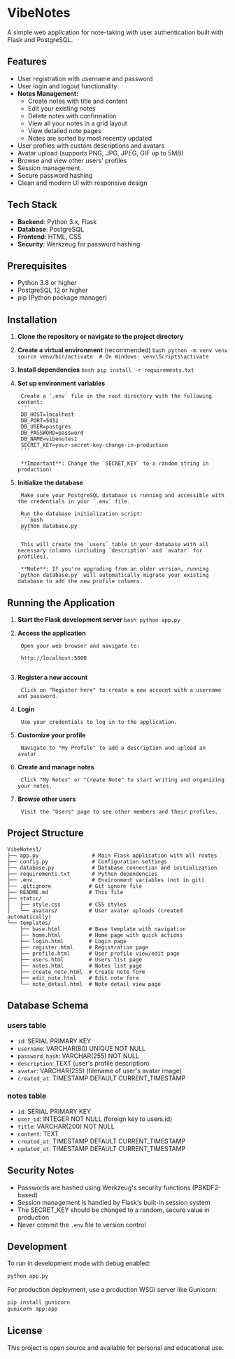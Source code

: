 # VibeNotes

A simple web application for note-taking with user authentication built with Flask and PostgreSQL.

## Features

- User registration with username and password
- User login and logout functionality
- **Notes Management:**
  - Create notes with title and content
  - Edit your existing notes
  - Delete notes with confirmation
  - View all your notes in a grid layout
  - View detailed note pages
  - Notes are sorted by most recently updated
- User profiles with custom descriptions and avatars
- Avatar upload (supports PNG, JPG, JPEG, GIF up to 5MB)
- Browse and view other users' profiles
- Session management
- Secure password hashing
- Clean and modern UI with responsive design

## Tech Stack

- **Backend**: Python 3.x, Flask
- **Database**: PostgreSQL
- **Frontend**: HTML, CSS
- **Security**: Werkzeug for password hashing

## Prerequisites

- Python 3.8 or higher
- PostgreSQL 12 or higher
- pip (Python package manager)

## Installation

1. **Clone the repository or navigate to the project directory**

2. **Create a virtual environment** (recommended)
		```bash
		python -m venv venv
		source venv/bin/activate  # On Windows: venv\Scripts\activate
		```

3. **Install dependencies**
		```bash
		pip install -r requirements.txt
		```

4. **Set up environment variables**
		
		Create a `.env` file in the root directory with the following content:
		```
		DB_HOST=localhost
		DB_PORT=5432
		DB_USER=postgres
		DB_PASSWORD=password
		DB_NAME=vibenotes1
		SECRET_KEY=your-secret-key-change-in-production
		```
		
		**Important**: Change the `SECRET_KEY` to a random string in production!

5. **Initialize the database**
		
		Make sure your PostgreSQL database is running and accessible with the credentials in your `.env` file.
		
		Run the database initialization script:
		```bash
		python database.py
		```
		
		This will create the `users` table in your database with all necessary columns (including `description` and `avatar` for profiles).
		
		**Note**: If you're upgrading from an older version, running `python database.py` will automatically migrate your existing database to add the new profile columns.

## Running the Application

1. **Start the Flask development server**
		```bash
		python app.py
		```

2. **Access the application**
		
		Open your web browser and navigate to:
		```
		http://localhost:5000
		```

3. **Register a new account**
		
		Click on "Register here" to create a new account with a username and password.

4. **Login**
		
		Use your credentials to log in to the application.

5. **Customize your profile**
		
		Navigate to "My Profile" to add a description and upload an avatar.

6. **Create and manage notes**
		
		Click "My Notes" or "Create Note" to start writing and organizing your notes.

7. **Browse other users**
		
		Visit the "Users" page to see other members and their profiles.

## Project Structure

```
VibeNotes1/
├── app.py                 # Main Flask application with all routes
├── config.py              # Configuration settings
├── database.py            # Database connection and initialization
├── requirements.txt       # Python dependencies
├── .env                   # Environment variables (not in git)
├── .gitignore            # Git ignore file
├── README.md             # This file
├── static/
│   ├── style.css         # CSS styles
│   └── avatars/          # User avatar uploads (created automatically)
└── templates/
    ├── base.html         # Base template with navigation
    ├── home.html         # Home page with quick actions
    ├── login.html        # Login page
    ├── register.html     # Registration page
    ├── profile.html      # User profile view/edit page
    ├── users.html        # Users list page
    ├── notes.html        # Notes list page
    ├── create_note.html  # Create note form
    ├── edit_note.html    # Edit note form
    └── note_detail.html  # Note detail view page
```

## Database Schema

### users table
- `id`: SERIAL PRIMARY KEY
- `username`: VARCHAR(80) UNIQUE NOT NULL
- `password_hash`: VARCHAR(255) NOT NULL
- `description`: TEXT (user's profile description)
- `avatar`: VARCHAR(255) (filename of user's avatar image)
- `created_at`: TIMESTAMP DEFAULT CURRENT_TIMESTAMP

### notes table
- `id`: SERIAL PRIMARY KEY
- `user_id`: INTEGER NOT NULL (foreign key to users.id)
- `title`: VARCHAR(200) NOT NULL
- `content`: TEXT
- `created_at`: TIMESTAMP DEFAULT CURRENT_TIMESTAMP
- `updated_at`: TIMESTAMP DEFAULT CURRENT_TIMESTAMP

## Security Notes

- Passwords are hashed using Werkzeug's security functions (PBKDF2-based)
- Session management is handled by Flask's built-in session system
- The SECRET_KEY should be changed to a random, secure value in production
- Never commit the `.env` file to version control

## Development

To run in development mode with debug enabled:
```bash
python app.py
```

For production deployment, use a production WSGI server like Gunicorn:
```bash
pip install gunicorn
gunicorn app:app
```

## License

This project is open source and available for personal and educational use.

